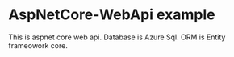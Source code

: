 # AspNetCore-WebApi example
This is aspnet core web api. Database is Azure Sql. ORM is Entity frameowork core. 
